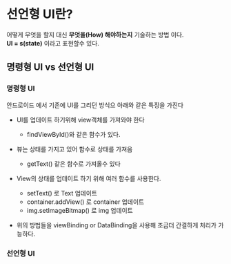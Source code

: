 # 선언형 UI란?
어떻게 무엇을 할지 대신 **무엇을(How) 해야하는지** 기술하는 방법 이다.<br>
**UI = s(state)** 이라고 표현할수 있다.

## 명령형 UI vs 선언형 UI

### 명령형 UI
안드로이드 에서 기존에 UI를 그리던 방식으 아래와 같은 특징을 가진다
- UI를 업데이트 하기위해 view객체를 가져와야 한다
  - findViewById()와 같은 함수가 있다.
- 뷰는 상태를 가지고 있어 함수로 상태를 가져옴
  - getText() 같은 함수로 가져올수 있다
- View의 상태를 업데이트 하기 위해 여러 함수를 사용한다.
  - setText() 로 Text 업데이트
  - container.addView() 로 container 업데이트
  - img.setImageBitmap() 로 img 업데이트
  
- 위의 방법들을 viewBinding or DataBinding을 사용해 조금더 간결하게 처리가 가능하다.

### 선언형 UI

